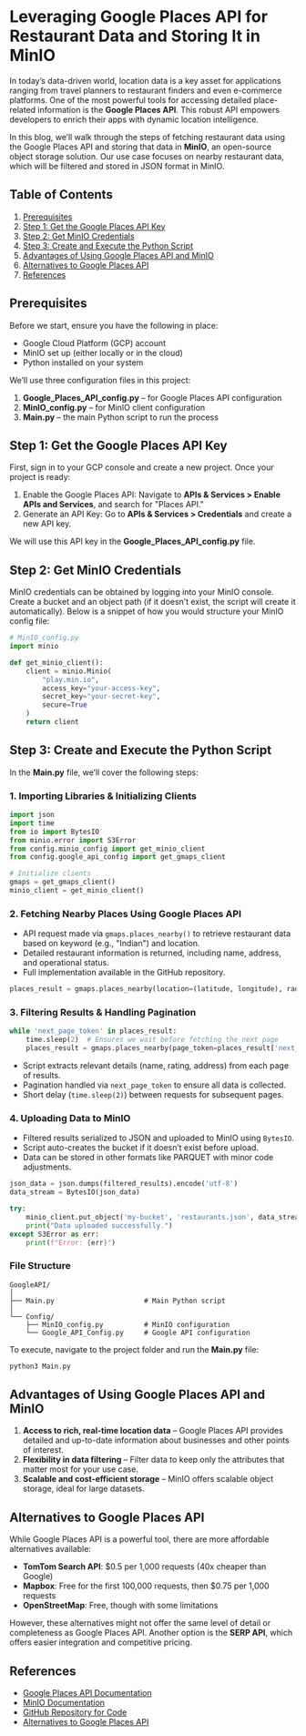 
# Leveraging Google Places API for Restaurant Data and Storing It in MinIO

In today’s data-driven world, location data is a key asset for applications ranging from travel planners to restaurant finders and even e-commerce platforms. One of the most powerful tools for accessing detailed place-related information is the **Google Places API**. This robust API empowers developers to enrich their apps with dynamic location intelligence.

In this blog, we’ll walk through the steps of fetching restaurant data using the Google Places API and storing that data in **MinIO**, an open-source object storage solution. Our use case focuses on nearby restaurant data, which will be filtered and stored in JSON format in MinIO.

## Table of Contents
1. [Prerequisites](#prerequisites)
2. [Step 1: Get the Google Places API Key](#step-1-get-the-google-places-api-key)
3. [Step 2: Get MinIO Credentials](#step-2-get-minio-credentials)
4. [Step 3: Create and Execute the Python Script](#step-3-create-and-execute-the-python-script)
5. [Advantages of Using Google Places API and MinIO](#advantages-of-using-google-places-api-and-minio)
6. [Alternatives to Google Places API](#alternatives-to-google-places-api)
7. [References](#references)

## Prerequisites
Before we start, ensure you have the following in place:
- Google Cloud Platform (GCP) account
- MinIO set up (either locally or in the cloud)
- Python installed on your system

We’ll use three configuration files in this project:
1. **Google_Places_API_config.py** – for Google Places API configuration
2. **MinIO_config.py** – for MinIO client configuration
3. **Main.py** – the main Python script to run the process

## Step 1: Get the Google Places API Key
First, sign in to your GCP console and create a new project. Once your project is ready:

1. Enable the Google Places API: Navigate to **APIs & Services > Enable APIs and Services**, and search for "Places API."
2. Generate an API Key: Go to **APIs & Services > Credentials** and create a new API key.

We will use this API key in the **Google_Places_API_config.py** file.

## Step 2: Get MinIO Credentials
MinIO credentials can be obtained by logging into your MinIO console. Create a bucket and an object path (if it doesn’t exist, the script will create it automatically). Below is a snippet of how you would structure your MinIO config file:

```python
# MinIO_config.py
import minio

def get_minio_client():
    client = minio.Minio(
        "play.min.io",
        access_key="your-access-key",
        secret_key="your-secret-key",
        secure=True
    )
    return client
```

## Step 3: Create and Execute the Python Script
In the **Main.py** file, we’ll cover the following steps:

### 1. Importing Libraries & Initializing Clients
```python
import json
import time
from io import BytesIO
from minio.error import S3Error
from config.minio_config import get_minio_client
from config.google_api_config import get_gmaps_client

# Initialize clients
gmaps = get_gmaps_client()
minio_client = get_minio_client()
```

### 2. Fetching Nearby Places Using Google Places API
- API request made via `gmaps.places_nearby()` to retrieve restaurant data based on keyword (e.g., "Indian") and location.
- Detailed restaurant information is returned, including name, address, and operational status.
- Full implementation available in the GitHub repository.
```python
places_result = gmaps.places_nearby(location=(latitude, longitude), radius=1500, keyword="Indian")
```

### 3. Filtering Results & Handling Pagination
```python
while 'next_page_token' in places_result:
    time.sleep(2)  # Ensures we wait before fetching the next page
    places_result = gmaps.places_nearby(page_token=places_result['next_page_token'])
```
- Script extracts relevant details (name, rating, address) from each page of results.
- Pagination handled via `next_page_token` to ensure all data is collected.
- Short delay (`time.sleep(2)`) between requests for subsequent pages.

### 4. Uploading Data to MinIO
- Filtered results serialized to JSON and uploaded to MinIO using `BytesIO`.
- Script auto-creates the bucket if it doesn’t exist before upload.
- Data can be stored in other formats like PARQUET with minor code adjustments.
```python
json_data = json.dumps(filtered_results).encode('utf-8')
data_stream = BytesIO(json_data)

try:
    minio_client.put_object('my-bucket', 'restaurants.json', data_stream, len(json_data))
    print("Data uploaded successfully.")
except S3Error as err:
    print(f"Error: {err}")
```

### File Structure
```plaintext
GoogleAPI/
│
├── Main.py                      # Main Python script
│
└── Config/
    ├── MinIO_config.py          # MinIO configuration
    └── Google_API_Config.py     # Google API configuration
```

To execute, navigate to the project folder and run the **Main.py** file:

```bash
python3 Main.py
```

## Advantages of Using Google Places API and MinIO
1. **Access to rich, real-time location data** – Google Places API provides detailed and up-to-date information about businesses and other points of interest.
2. **Flexibility in data filtering** – Filter data to keep only the attributes that matter most for your use case.
3. **Scalable and cost-efficient storage** – MinIO offers scalable object storage, ideal for large datasets.

## Alternatives to Google Places API
While Google Places API is a powerful tool, there are more affordable alternatives available:
- **TomTom Search API**: $0.5 per 1,000 requests (40x cheaper than Google)
- **Mapbox**: Free for the first 100,000 requests, then $0.75 per 1,000 requests
- **OpenStreetMap**: Free, though with some limitations

However, these alternatives might not offer the same level of detail or completeness as Google Places API. Another option is the **SERP API**, which offers easier integration and competitive pricing.

## References
- [Google Places API Documentation](https://developers.google.com/maps/documentation/places/web-service/overview)
- [MinIO Documentation](https://min.io/docs/minio/windows/index.html)
- [GitHub Repository for Code](https://github.com/Sreeja070/GoogleAPI_Minio)
- [Alternatives to Google Places API](https://medium.com/@paulotaylor/google-places-api-alternatives-a-guide-to-save-you-big-money-with-genai-774605e04769)
